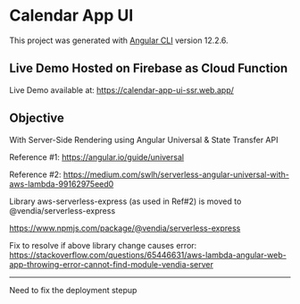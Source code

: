 # Calendar App UI

This project was generated with [Angular CLI](https://github.com/angular/angular-cli) version 12.2.6.

## Live Demo Hosted on Firebase as Cloud Function
Live Demo available at: https://calendar-app-ui-ssr.web.app/

## Objective

With Server-Side Rendering using Angular Universal & State Transfer API

Reference #1: https://angular.io/guide/universal

Reference #2: https://medium.com/swlh/serverless-angular-universal-with-aws-lambda-99162975eed0

Library aws-serverless-express (as used in Ref#2) is moved to @vendia/serverless-express

https://www.npmjs.com/package/@vendia/serverless-express

Fix to resolve if above library change causes error:  https://stackoverflow.com/questions/65446631/aws-lambda-angular-web-app-throwing-error-cannot-find-module-vendia-server

-------------

Need to fix the deployment stepup
